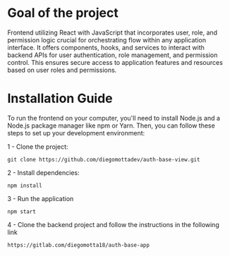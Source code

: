 # Goal of the project

Frontend utilizing React with JavaScript that incorporates user, role, and permission logic crucial for orchestrating flow within any application interface. It offers components, hooks, and services to interact with backend APIs for user authentication, role management, and permission control. This ensures secure access to application features and resources based on user roles and permissions.

# Installation Guide

To run the frontend on your computer, you'll need to install Node.js and a Node.js package manager like npm or Yarn. Then, you can follow these steps to set up your development environment:

  1 - Clone the project:

    git clone https://github.com/diegomottadev/auth-base-view.git
  
  2 - Install dependencies:
    
    npm install
    
  3 - Run the application
  
    npm start

  4 - Clone the backend project and follow the instructions in the following link

    https://gitlab.com/diegomotta18/auth-base-app
